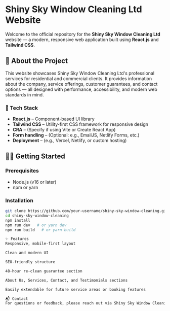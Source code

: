 # Shiny Sky Window Cleaning Ltd Website

Welcome to the official repository for the **Shiny Sky Window Cleaning Ltd** website — a modern, responsive web application built using **React.js** and **Tailwind CSS**.

## 🚀 About the Project

This website showcases Shiny Sky Window Cleaning Ltd's professional services for residential and commercial clients. It provides information about the company, service offerings, customer guarantees, and contact options — all designed with performance, accessibility, and modern web standards in mind.

### 🔧 Tech Stack

- **React.js** – Component-based UI library
- **Tailwind CSS** – Utility-first CSS framework for responsive design
- **CRA** – (Specify if using Vite or Create React App)
- **Form handling** – (Optional: e.g., EmailJS, Netlify Forms, etc.)
- **Deployment** – (e.g., Vercel, Netlify, or custom hosting)


## 🧑‍💻 Getting Started

### Prerequisites

- Node.js (v16 or later)
- npm or yarn

### Installation

```bash
git clone https://github.com/your-username/shiny-sky-window-cleaning.git
cd shiny-sky-window-cleaning
npm install
npm run dev   # or yarn dev
npm run build   # or yarn build

✨ Features
Responsive, mobile-first layout

Clean and modern UI

SEO-friendly structure

48-hour re-clean guarantee section

About Us, Services, Contact, and Testimonials sections

Easily extendable for future service areas or booking features

📬 Contact
For questions or feedback, please reach out via Shiny Sky Window Cleaning Ltd's Contact Page.

